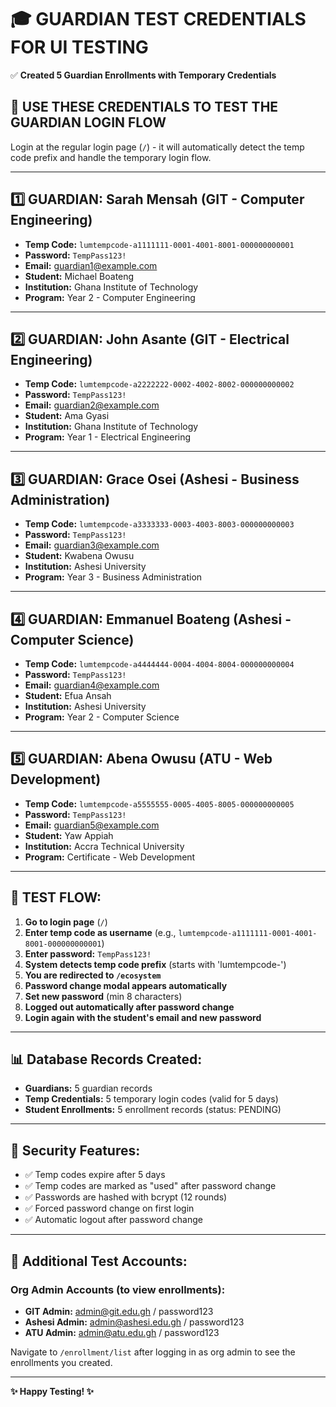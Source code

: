 # 🎓 GUARDIAN TEST CREDENTIALS FOR UI TESTING

✅ **Created 5 Guardian Enrollments with Temporary Credentials**

## 📝 USE THESE CREDENTIALS TO TEST THE GUARDIAN LOGIN FLOW

Login at the regular login page (`/`) - it will automatically detect the temp code prefix and handle the temporary login flow.

---

## 1️⃣ GUARDIAN: Sarah Mensah (GIT - Computer Engineering)

- **Temp Code:** `lumtempcode-a1111111-0001-4001-8001-000000000001`
- **Password:** `TempPass123!`
- **Email:** guardian1@example.com
- **Student:** Michael Boateng
- **Institution:** Ghana Institute of Technology
- **Program:** Year 2 - Computer Engineering

---

## 2️⃣ GUARDIAN: John Asante (GIT - Electrical Engineering)

- **Temp Code:** `lumtempcode-a2222222-0002-4002-8002-000000000002`
- **Password:** `TempPass123!`
- **Email:** guardian2@example.com
- **Student:** Ama Gyasi
- **Institution:** Ghana Institute of Technology
- **Program:** Year 1 - Electrical Engineering

---

## 3️⃣ GUARDIAN: Grace Osei (Ashesi - Business Administration)

- **Temp Code:** `lumtempcode-a3333333-0003-4003-8003-000000000003`
- **Password:** `TempPass123!`
- **Email:** guardian3@example.com
- **Student:** Kwabena Owusu
- **Institution:** Ashesi University
- **Program:** Year 3 - Business Administration

---

## 4️⃣ GUARDIAN: Emmanuel Boateng (Ashesi - Computer Science)

- **Temp Code:** `lumtempcode-a4444444-0004-4004-8004-000000000004`
- **Password:** `TempPass123!`
- **Email:** guardian4@example.com
- **Student:** Efua Ansah
- **Institution:** Ashesi University
- **Program:** Year 2 - Computer Science

---

## 5️⃣ GUARDIAN: Abena Owusu (ATU - Web Development)

- **Temp Code:** `lumtempcode-a5555555-0005-4005-8005-000000000005`
- **Password:** `TempPass123!`
- **Email:** guardian5@example.com
- **Student:** Yaw Appiah
- **Institution:** Accra Technical University
- **Program:** Certificate - Web Development

---

## 🧪 TEST FLOW:

1. **Go to login page** (`/`)
2. **Enter temp code as username** (e.g., `lumtempcode-a1111111-0001-4001-8001-000000000001`)
3. **Enter password:** `TempPass123!`
4. **System detects temp code prefix** (starts with 'lumtempcode-')
5. **You are redirected to `/ecosystem`**
6. **Password change modal appears automatically**
7. **Set new password** (min 8 characters)
8. **Logged out automatically after password change**
9. **Login again with the student's email and new password**

---

## 📊 Database Records Created:

- **Guardians:** 5 guardian records
- **Temp Credentials:** 5 temporary login codes (valid for 5 days)
- **Student Enrollments:** 5 enrollment records (status: PENDING)

---

## 🔐 Security Features:

- ✅ Temp codes expire after 5 days
- ✅ Temp codes are marked as "used" after password change
- ✅ Passwords are hashed with bcrypt (12 rounds)
- ✅ Forced password change on first login
- ✅ Automatic logout after password change

---

## 🎯 Additional Test Accounts:

### Org Admin Accounts (to view enrollments):
- **GIT Admin:** admin@git.edu.gh / password123
- **Ashesi Admin:** admin@ashesi.edu.gh / password123
- **ATU Admin:** admin@atu.edu.gh / password123

Navigate to `/enrollment/list` after logging in as org admin to see the enrollments you created.

---

**✨ Happy Testing! ✨**
